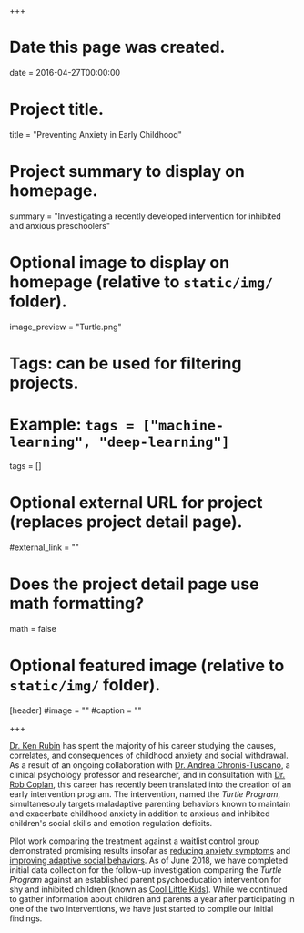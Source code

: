 +++
# Date this page was created.
date = 2016-04-27T00:00:00

# Project title.
title = "Preventing Anxiety in Early Childhood"

# Project summary to display on homepage.
summary = "Investigating a recently developed intervention for inhibited and anxious preschoolers"

# Optional image to display on homepage (relative to `static/img/` folder).
image_preview = "Turtle.png"

# Tags: can be used for filtering projects.
# Example: `tags = ["machine-learning", "deep-learning"]`
tags = []

# Optional external URL for project (replaces project detail page).
#external_link = ""

# Does the project detail page use math formatting?
math = false

# Optional featured image (relative to `static/img/` folder).
[header]
#image = ""
#caption = ""

+++

[Dr. Ken Rubin](https://education.umd.edu/directory/kenneth-rubin) has spent the majority of his career studying the causes, correlates, and consequences of childhood anxiety and social withdrawal. As a result of an ongoing collaboration with [Dr. Andrea Chronis-Tuscano](https://psyc.umd.edu/facultyprofile/Chronis-Tuscano/Andrea), a clinical psychology professor and researcher, and in consultation with [Dr. Rob Coplan](https://carleton.ca/psychology/people/robert-coplan/), this career has recently been translated into the creation of an early intervention program. The intervention, named the *Turtle Program*, simultanesouly targets maladaptive parenting behaviors known to maintain and exacerbate childhood anxiety in addition to anxious and inhibited children's social skills and emotion regulation deficits. 

Pilot work comparing the treatment against a waitlist control group demonstrated promising results insofar as [reducing anxiety symptoms](http://doi.apa.org/getdoi.cfm?doi=10.1037/a0039043) and [improving adaptive social behaviors](https://mgb-research.netlify.com/publication/barstead_etal_2018_jcfs/). As of June 2018, we have completed initial data collection for the follow-up investigation comparing the *Turtle Program* against an established parent psychoeducation intervention for shy and inhibited children (known as [Cool Little Kids](https://coollittlekids.org.au/login)). While we continued to gather information about children and parents a year after participating in one of the two interventions, we have just started to compile our initial findings. 